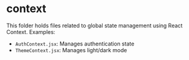# context
This folder holds files related to global state management using React Context. Examples:

- `AuthContext.jsx`: Manages authentication state
- `ThemeContext.jsx`: Manages light/dark mode
